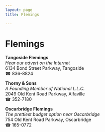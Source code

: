 ```yaml
---
layout: page 
title: Flemings

---
```



# Flemings


 **Tangoside Flemings**  
_Hear our advert on the Internet_  
6134 Bond Street Parkway, Tangoside  
☎ 836-8824

**Thorny & Sons**  
_A Founding Member of National L.L.C._  
2049 Old Kent Road Parkway, Alfaville  
☎ 352-7180

**Oscarbridge Flemings**  
_The prettiest budget option near Oscarbridge_  
754 Old Kent Road Parkway, Oscarbridge  
☎ 165-0772

